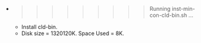 * >>>>>>>>> Running inst-min-con-cld-bin.sh ...
  * Install cld-bin.
  * Disk size = 1320120K. Space Used = 8K.
